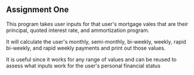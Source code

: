 ## Assignment One

This program takes user inputs for that user's mortgage vales that are their principal, quoted interest rate, and ammortization program. 

It will calculate the user's monthly, semi-monthly, bi-weekly, weekly, rapid bi-weekly, and rapid weekly payments and print out those values.

It is useful since it works for any range of values and can be reused to assess what inputs work for the user's personal financial status 
